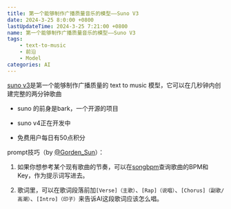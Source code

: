 ```yaml
---
title: 第一个能够制作广播质量音乐的模型——Suno V3
date: 2024-3-25 8:0:00 +0800
lastUpdateTime: 2024-3-25 7:21:00 +0800
name: 第一个能够制作广播质量音乐的模型——Suno V3
tags: 
    - text-to-music
    - 前沿
    - Model
categories: AI
---
```

    
[suno v3](https://www.suno.ai/)是第一个能够制作广播质量的 text to music 模型，它可以在几秒钟内创建完整的两分钟歌曲

* suno 的前身是bark，一个开源的项目

* suno v4正在开发中

* 免费用户每日有50点积分



prompt技巧（by [@Gorden_Sun](https://twitter.com/Gorden_Sun)）：

1. 如果你想参考某个现有歌曲的节奏，可以在[songbpm](https://songbpm.com/)查询歌曲的BPM和Key，作为提示词写进去。

1. 歌词里，可以在歌词段落前加`[Verse]（主歌）`、`[Rap]（说唱）`、`[Chorus]（副歌/高潮）`、`[Intro]（印子）`来告诉AI这段歌词应该怎么唱。
